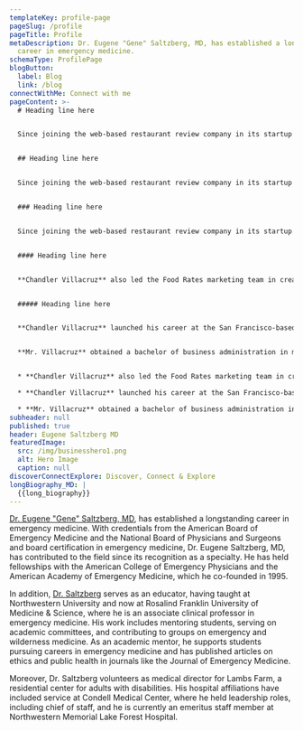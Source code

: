 ```yaml
---
templateKey: profile-page
pageSlug: /profile
pageTitle: Profile
metaDescription: Dr. Eugene "Gene" Saltzberg, MD, has established a longstanding
  career in emergency medicine.
schemaType: ProfilePage
blogButton:
  label: Blog
  link: /blog
connectWithMe: Connect with me
pageContent: >-
  # Heading line here


  Since joining the web-based restaurant review company in its startup phase, **Chandler Villacruz** has spearheaded market research activities that have allowed the firm to build effective advertising campaigns and achieve sound business growth.


  ## Heading line here


  Since joining the web-based restaurant review company in its startup phase, **Chandler Villacruz** has spearheaded market research activities that have allowed the firm to build effective advertising campaigns and achieve sound business growth.


  ### Heading line here


  Since joining the web-based restaurant review company in its startup phase, **Chandler Villacruz** has spearheaded market research activities that have allowed the firm to build effective advertising campaigns and achieve sound business growth.


  #### Heading line here


  **Chandler Villacruz** also led the Food Rates marketing team in creating a successful *user rewards program* that boosted online signups by 10,000 accounts in its first 30 days. For his achievements in his field, the [San Francisco Business Times](file:///home/surajit/Downloads/executives%20(2)/executives/profile.html#) recognized him as one of its “40 Under 40” *business leaders* in 2014.


  ##### Heading line here


  **Chandler Villacruz** launched his career at the San Francisco-based Healthy Living. After only six years with the firm, he advanced from his position of marketing associate to the role of marketing director.


  **Mr. Villacruz** obtained a bachelor of business administration in marketing from the Mays Business School at Texas A&M University, where he pursued the Advertising Strategy career track. Subsequently, he earned a master of science in marketing at the University of Southern California.


  * **Chandler Villacruz** also led the Food Rates marketing team in creating a successful *user rewards program* that boosted online signups by 10,000 accounts in its first 30 days. For his achievements in his field, the [San Francisco Business Times](file:///home/surajit/Downloads/executives%20(2)/executives/profile.html#) recognized him as one of its “40 Under 40” *business leaders* in 2014.

  * **Chandler Villacruz** launched his career at the San Francisco-based Healthy Living. After only six years with the firm, he advanced from his position of marketing associate to the role of marketing director.

  * **Mr. Villacruz** obtained a bachelor of business administration in marketing from the Mays Business School at Texas A&M University, where he pursued the Advertising Strategy career track. Subsequently, he earned a master of science in marketing at the University of Southern California.
subheader: null
published: true
header: Eugene Saltzberg MD
featuredImage:
  src: /img/businesshero1.png
  alt: Hero Image
  caption: null
discoverConnectExplore: Discover, Connect & Explore
longBiography_MD: |
  {{long_biography}}
---
```

[Dr. Eugene "Gene" Saltzberg, MD](https://medium.com/@eugenesaltzbergmd), has established a longstanding career in emergency medicine. With credentials from the American Board of Emergency Medicine and the National Board of Physicians and Surgeons and board certification in emergency medicine, Dr. Eugene Saltzberg, MD, has contributed to the field since its recognition as a specialty. He has held fellowships with the American College of Emergency Physicians and the American Academy of Emergency Medicine, which he co-founded in 1995.

In addition, [Dr. Saltzberg](https://eugenesaltzbergmd.wordpress.com/) serves as an educator, having taught at Northwestern University and now at Rosalind Franklin University of Medicine & Science, where he is an associate clinical professor in emergency medicine. His work includes mentoring students, serving on academic committees, and contributing to groups on emergency and wilderness medicine. As an academic mentor, he supports students pursuing careers in emergency medicine and has published articles on ethics and public health in journals like the Journal of Emergency Medicine.

Moreover, Dr. Saltzberg volunteers as medical director for Lambs Farm, a residential center for adults with disabilities. His hospital affiliations have included service at Condell Medical Center, where he held leadership roles, including chief of staff, and he is currently an emeritus staff member at Northwestern Memorial Lake Forest Hospital.